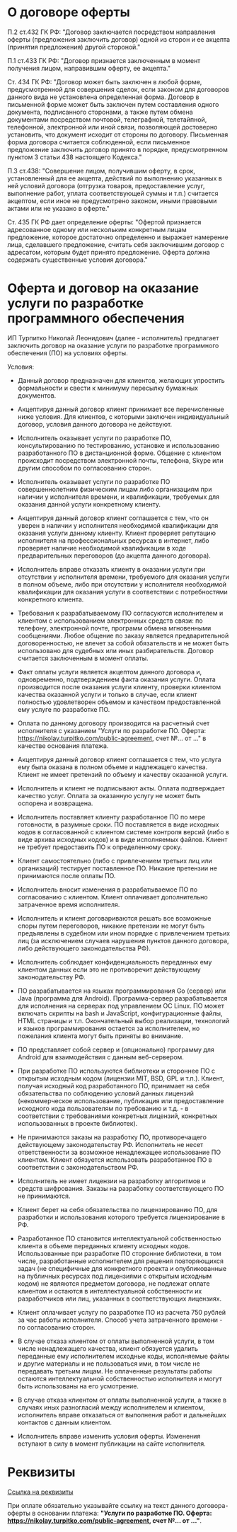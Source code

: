 # О договоре оферты

П.2 ст.432 ГК РФ: "Договор заключается посредством направления оферты
(предложения заключить договор) одной из сторон и ее акцепта (принятия
предложения) другой стороной."

П.1 ст.433 ГК РФ: "Договор признается заключенным в момент получения лицом,
направившим оферту, ее акцепта."

Ст. 434 ГК РФ: "Договор может быть заключен в любой форме, предусмотренной для
совершения сделок, если законом для договоров данного вида не установлена
определенная форма. Договор в письменной форме может быть заключен путем
составления одного документа, подписанного сторонами, а также путем обмена
документами посредством почтовой, телеграфной, телетайпной, телефонной,
электронной или иной связи, позволяющей достоверно установить, что документ
исходит от стороны по договору. Письменная форма договора считается
соблюденной, если письменное предложение заключить договор принято в порядке,
предусмотренном пунктом 3 статьи 438 настоящего Кодекса."

П.3 ст.438: "Совершение лицом, получившим оферту, в срок, установленный для ее
акцепта, действий по выполнению указанных в ней условий договора (отгрузка
товаров, предоставление услуг, выполнение работ, уплата соответствующей суммы и
т.п.) считается акцептом, если иное не предусмотрено законом, иными правовыми
актами или не указано в оферте."

Ст. 435 ГК РФ дает определение оферты: "Офертой признается адресованное одному
или нескольким конкретным лицам предложение, которое достаточно определенно и
выражает намерение лица, сделавшего предложение, считать себя заключившим
договор с адресатом, которым будет принято предложение. Оферта должна содержать
существенные условия договора."

# Оферта и договор на оказание услуги по разработке программного обеспечения

ИП Турпитко Николай Леонидович (далее - исполнитель) предлагает заключить
договор на оказание услуги по разработке программного обеспечения (ПО) на
условиях оферты.

Условия:

- Данный договор предназначен для клиентов, желающих упростить формальности и
  свести к минимуму пересылку бумажных документов.
  
- Акцептируя данный договор клиент принимает все перечисленные ниже условия.
  Для клиентов, с которыми заключен индивидуальный договор, условия данного
  договора не действуют.

- Исполнитель оказывает услуги по разработке ПО, консультированию по
  тестированию, установке и использованию разработанного ПО в дистанционной
  форме.  Общение с клиентом происходит посредством электронной почты,
  телефона, Skype или другим способом по согласованию сторон.

- Исполнитель оказывает услуги по разработке ПО совершеннолетним физическим
  лицам либо организациям при наличии у исполнителя времени, и квалификации,
  требуемых для оказания данной услуги конкретному клиенту.

- Акцептируя данный договор клиент соглашается с тем, что он уверен в наличии у
  исполнителя необходимой квалификации для оказания услуги данному клиенту.
  Клиент проверяет репутацию исполнителя на профессиональных ресурсах в
  интернет, либо проверяет наличие необходимой квалификации в ходе
  предварительных переговоров (до акцепта данного договора).

- Исполнитель вправе отказать клиенту в оказании услуги при отсутствии у
  исполнителя времени, требуемого для оказания услуги в полном объеме, либо при
  отсутствии у исполнителя необходимой квалификации для оказания услуги в
  соответствии с потребностями конкретного клиента.

- Требования к разрабатываемому ПО согласуются исполнителем и клиентом с
  использованием электронных средств связи: по телефону, электронной почте,
  программ обмена мгновенными сообщениями.  Любое общение по заказу является
  предварительной договоренностью, не влечет за собой обязательств и не может
  быть использовано для судебных или иных разбирательств.  Договор считается
  заключенным в момент оплаты.

- Факт оплаты услуги является акцептом данного договора и, одновременно,
  подтверждением факта оказания услуги. Оплата производится после оказания
  услуги клиенту, проверки клиентом качества оказанной услуги и только в
  случае, если клиент полностью удовлетворен объемом и качеством
  предоставленной ему услуге по разработке ПО.

- Оплата по данному договору производится на расчетный счет исполнителя с
  указанием "Услуги по разработке ПО. Оферта:
  https://nikolay.turpitko.com/public-agreement, счет №... от ..." в качестве
  основания платежа.

- Акцептируя данный договор клиент соглашается с тем, что услуга ему была
  оказана в полном объеме и надлежащего качества. Клиент не имеет претензий по
  объему и качеству оказанной услуги.

- Исполнитель и клиент не подписывают акты. Оплата подтверждает качество услуг.
  Оплата за оказанную услугу не может быть оспорена и возвращена.

- Исполнитель поставляет клиенту разработанное ПО по мере готовности, в
  разумные сроки. ПО поставляется в виде исходных кодов в согласованной с
  клиентом системе контроля версий (либо в виде архива исходных кодов) и в
  виде исполняемых файлов. Клиент не требует предоставить ПО к определенному
  сроку.

- Клиент самостоятельно (либо с привлечением третьих лиц или организаций)
  тестирует поставленное ПО. Никакие претензии не принимаются после оплаты ПО.

- Исполнитель вносит изменения в разрабатываемое ПО по согласованию с
  клиентом. Клиент оплачивает дополнительно затраченное время исполнителя.

- Исполнитель и клиент договариваются решать все возможные споры путем
  переговоров, никакие претензии не могут быть предъявлены в судебном или ином
  порядке с привлечением третьих лиц (за исключением случаев нарушения пунктов
  данного договора, либо действующего законодательства РФ).

- Исполнитель соблюдает конфиденциальность переданных ему клиентом данных
  если это не противоречит действующему законодательству РФ.

- ПО разрабатывается на языках программирования Go (сервер) или Java (программа
  для Android). Программа-сервер разрабатывается для исполнения на серверах под
  управлением ОС Linux.  ПО может включать скрипты на bash и JavaScript,
  конфигурационные файлы, HTML страницы и т.п. Окончательный выбор реализации,
  технологий и языков программирования остается за исполнителем, но пожелания
  клиента могут быть приняты во внимание.

- ПО представляет собой сервер и (опционально) программу для Android для
  взаимодействия с данным веб-сервером.

- При разработке ПО используются библиотеки и стороннее ПО с открытым исходным
  кодом (лицензии MIT, BSD, GPL и т.п.). Клиент, получая исходный код
  разработанного ПО, принимает на себя обязательства по соблюдению условий
  данных лицензий (некоммерческое использование, публикация или предоставление
  исходного кода пользователям по требованию и т.д. - в соответствии с
  требованиями конкретных лицензий, конкретных использованных в проекте
  библиотек).

- Не принимаются заказы на разработку ПО, противоречащего действующему
  законодательству РФ.  Исполнитель не несет ответственности за возможное
  ненадлежащее использование ПО клиентом. Клиент  обязуется использовать
  разработанное ПО в соответствии с законодательством РФ.

- Исполнитель не имеет лицензии на разработку алгоритмов и средств шифрования.
  Заказы на разработку соответствующего ПО не принимаются.
  
- Клиент берет на себя обязательства по лицензированию ПО, для разработки и
  использования которого требуется лицензирование в РФ.

- Разработанное ПО становится интеллектуальной собственностью клиента в объеме
  переданных клиенту исходных кодов.  Использованные при разработке ПО
  сторонние библиотеки, в том числе, разработанные исполнителем для решения
  повторяющихся задач (не специфичные для конкретного проекта и опубликованные
  на публичных ресурсах под лицензиями с открытым исходным кодом) не являются
  предметом договора, не подлежат оплате клиентом и остаются в интеллектуальной
  собственности их разработчиков или лиц, указанных в соответствующих
  лицензиях.

- Клиент оплачивает услугу по разработке ПО из расчета 750 рублей за час работы
  исполнителя. Способ учета затраченного времени - по согласованию сторон.

- В случае отказа клиентом от оплаты выполненной услуги, в том числе
  ненадлежащего качества, клиент обязуется удалить переданные ему исполнителем
  исходные коды, исполняемые файлы и другие материалы и не пользоваться ими, в
  том числе не передавать третьим лицам.  Не оплаченные результаты работы
  остаются интеллектуальной собственностью исполнителя и могут быть
  использованы на его усмотрение.

- В случае отказа клиентом от оплаты выполненной услуги, а также в случаях иных
  разногласий между исполнителем и клиентом, исполнитель вправе отказаться от
  выполнения работ и дальнейших контактов с данным клиентом.
  
- Исполнитель вправе изменить условия оферты. Изменения вступают в
  силу в момент публикации на сайте исполнителя.

# Реквизиты

[Ссылка на реквизиты](https://elba.kontur.ru/card/3c1gw4idjm)

При оплате обязательно указывайте ссылку на текст данного договора-оферты в
основании платежа: **"Услуги по разработке ПО. Оферта:
https://nikolay.turpitko.com/public-agreement, счет №... от ..."**.
